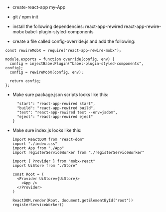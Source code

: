 - create-react-app my-App
- git / npm init
- install the following dependencies:
  react-app-rewired
  react-app-rewire-mobx
  babel-plugin-styled-components

- create a file called config-override.js and add the following:

```const { injectBabelPlugin } = require("react-app-rewired");
const rewireMobX = require("react-app-rewire-mobx");

module.exports = function override(config, env) {
  config = injectBabelPlugin("babel-plugin-styled-components", config);
  config = rewireMobX(config, env);

  return config;
};
```

- Make sure package.json scripts looks like this:

  ```"scripts": {
    "start": "react-app-rewired start",
    "build": "react-app-rewired build",
    "test": "react-app-rewired test --env=jsdom",
    "eject": "react-app-rewired eject"
  }
  ```

* Make sure index.js looks like this:

  ```import React from "react"
  import ReactDOM from "react-dom"
  import "./index.css"
  import App from "./App"
  import registerServiceWorker from "./registerServiceWorker"

  import { Provider } from "mobx-react"
  import UiStore from "./Store"

  const Root = (
    <Provider UiStore={UiStore}>
      <App />
    </Provider>
  )

  ReactDOM.render(Root, document.getElementById("root"))
  registerServiceWorker()
  ```
